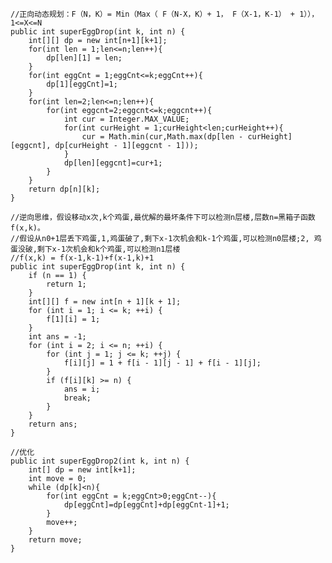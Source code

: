     
    //正向动态规划：F（N，K）= Min（Max（ F（N-X，K）+ 1， F（X-1，K-1） + 1）），1<=X<=N
    public int superEggDrop(int k, int n) {
        int[][] dp = new int[n+1][k+1];
        for(int len = 1;len<=n;len++){
            dp[len][1] = len;
        }
        for(int eggCnt = 1;eggCnt<=k;eggCnt++){
            dp[1][eggCnt]=1;
        }
        for(int len=2;len<=n;len++){
            for(int eggcnt=2;eggcnt<=k;eggcnt++){
                int cur = Integer.MAX_VALUE;
                for(int curHeight = 1;curHeight<len;curHeight++){
                    cur = Math.min(cur,Math.max(dp[len - curHeight][eggcnt], dp[curHeight - 1][eggcnt - 1]));
                }
                dp[len][eggcnt]=cur+1;
            }
        }
        return dp[n][k];
    }
    
    //逆向思维，假设移动x次,k个鸡蛋,最优解的最坏条件下可以检测n层楼,层数n=黑箱子函数f(x,k)。
    //假设从n0+1层丢下鸡蛋,1,鸡蛋破了,剩下x-1次机会和k-1个鸡蛋,可以检测n0层楼;2, 鸡蛋没破,剩下x-1次机会和k个鸡蛋,可以检测n1层楼
    //f(x,k) = f(x-1,k-1)+f(x-1,k)+1
    public int superEggDrop(int k, int n) {
        if (n == 1) {
            return 1;
        }
        int[][] f = new int[n + 1][k + 1];
        for (int i = 1; i <= k; ++i) {
            f[1][i] = 1;
        }
        int ans = -1;
        for (int i = 2; i <= n; ++i) {
            for (int j = 1; j <= k; ++j) {
                f[i][j] = 1 + f[i - 1][j - 1] + f[i - 1][j];
            }
            if (f[i][k] >= n) {
                ans = i;
                break;
            }
        }
        return ans;
    }

    //优化
    public int superEggDrop2(int k, int n) {
        int[] dp = new int[k+1];
        int move = 0;
        while (dp[k]<n){
            for(int eggCnt = k;eggCnt>0;eggCnt--){
                dp[eggCnt]=dp[eggCnt]+dp[eggCnt-1]+1;
            }
            move++;
        }
        return move;
    }
